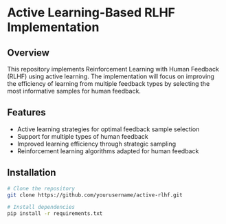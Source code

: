 # Active Learning-Based RLHF Implementation

## Overview
This repository implements Reinforcement Learning with Human Feedback (RLHF) using active learning. The implementation will focus on improving the efficiency of learning from multiple feedback types by selecting the most informative samples for human feedback.

## Features
- Active learning strategies for optimal feedback sample selection
- Support for multiple types of human feedback
- Improved learning efficiency through strategic sampling
- Reinforcement learning algorithms adapted for human feedback

## Installation
```bash
# Clone the repository
git clone https://github.com/yourusername/active-rlhf.git

# Install dependencies
pip install -r requirements.txt
```
